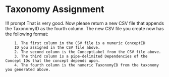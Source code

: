 # Taxonomy Assignment

!!! prompt
    That is very good.  Now please return a new CSV file that appends the TaxonomyID as the fourth column.  The new CSV file you create now has the following format:


        1. The first column in the CSV file is a numeric ConceptID
        ID you assigned in the CSV file above.
        2. The second column is the ConceptLabel from the CSV file above.
        3. The third column is a pipe-delimited Dependencies of the Concept IDs that the concept depends upon.
        4. The fourth column is the numeric TaxonomyID from the taxonomy you generated above.